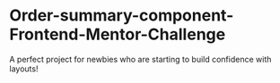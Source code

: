 # Order-summary-component-Frontend-Mentor-Challenge
A perfect project for newbies who are starting to build confidence with layouts!
